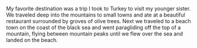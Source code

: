 My favorite destination was a trip I took to Turkey to visit my younger sister. We traveled deep into the mountains to small towns and ate at a beautiful restaurant surrounded by groves of olive trees. Next we traveled to a beach town on the coast of the black sea and went paragliding off the top of a mountain, flying between mountain peaks until we flew over the sea and landed on the beach.

